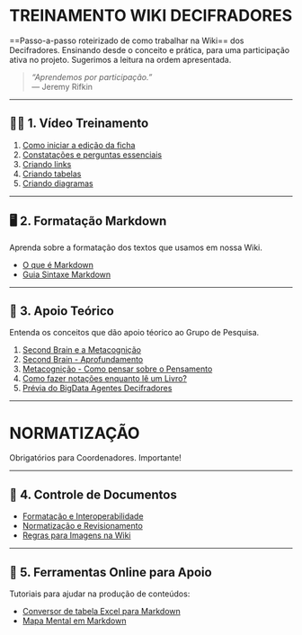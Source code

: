 
# TREINAMENTO WIKI DECIFRADORES

==Passo-a-passo roteirizado de como trabalhar na Wiki== dos Decifradores. Ensinando desde o conceito e prática, para uma participação ativa no projeto. Sugerimos a leitura na ordem apresentada.

> _“Aprendemos por participação.”_  
> — Jeremy Rifkin

---
## 👩‍💻 1. Vídeo Treinamento

1.  [Como iniciar a edição da ficha](https://vimeo.com/520754633/56eed86e63)
2.  [Constatações e perguntas essenciais](https://vimeo.com/520755027/d73bc7de19)
3.  [Criando links](https://vimeo.com/520755117/93287e4add)
4.  [Criando tabelas](https://vimeo.com/520755231/533fbe6c4f)
5.  [Criando diagramas](https://vimeo.com/520755326/4a808460b5)

---
## 🖥️ 2. Formatação Markdown

Aprenda sobre a formatação dos textos que usamos em nossa Wiki.

-   [O que é Markdown](http://agentesdecifradores.net/Treinamento/Markdown)
-   [Guia Sintaxe Markdown](http://agentesdecifradores.net/Treinamento/Sintaxe-Markdown)

---
## 🧠 3. Apoio Teórico

Entenda os conceitos que dão apoio téorico ao Grupo de Pesquisa.

1.  [Second Brain e a Metacognição](http://agentesdecifradores.net/Treinamento/Second-Brain-e-a-Metacognicao)
2.  [Second Brain - Aprofundamento](http://agentesdecifradores.net/Treinamento/Second-Brain-Aprofundamento)
3.  [Metacognição - Como pensar sobre o Pensamento](http://agentesdecifradores.net/Artigos/Metacognicao-Como-Pensar)
4.  [Como fazer notações enquanto lê um Livro?](http://agentesdecifradores.net/Artigos/Como-fazer-notacoes)
5.  [Prévia do BigData Agentes Decifradores](https://youtu.be/AqIKs08Ib1Y)

---
# NORMATIZAÇÃO

Obrigatórios para Coordenadores. Importante!

---
## 🧭 4. Controle de Documentos

-   [Formatação e Interoperabilidade](http://agentesdecifradores.net/Treinamento/Formatacao)
-   [Normatização e Revisionamento](http://agentesdecifradores.net/Treinamento/Normatizacao)
-   [Regras para Imagens na Wiki](http://agentesdecifradores.net/Treinamento/Regra-imagens-wiki)

---
## 🧙 5. Ferramentas Online para Apoio

Tutoriais para ajudar na produção de conteúdos:

-   [Conversor de tabela Excel para Markdown](https://tabletomarkdown.com/convert-spreadsheet-to-markdown/)
-   [Mapa Mental em Markdown](https://markmap.js.org/)